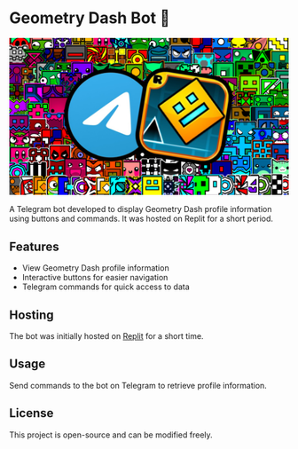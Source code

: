 # Geometry Dash Bot 🤖

![Geometry Dash Telegram Bot](banner.png)

A Telegram bot developed to display Geometry Dash profile information using buttons and commands. It was hosted on Replit for a short period.  

## Features  

- View Geometry Dash profile information  
- Interactive buttons for easier navigation  
- Telegram commands for quick access to data  

## Hosting  

The bot was initially hosted on [Replit](https://replit.com/) for a short time.  

## Usage  

Send commands to the bot on Telegram to retrieve profile information.  

## License  

This project is open-source and can be modified freely.  
